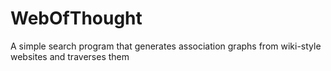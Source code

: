 WebOfThought
============

A simple search program that generates association graphs from wiki-style websites and traverses them
